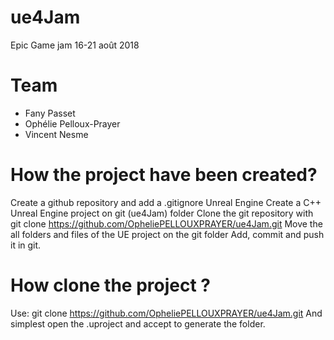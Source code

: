 # ue4Jam
Epic Game jam 16-21 août 2018

Team
=====
- Fany Passet
- Ophélie Pelloux-Prayer
- Vincent Nesme

How the project have been created?
==================================
Create a github repository and add a .gitignore Unreal Engine
Create a C++ Unreal Engine project on git (ue4Jam) folder
Clone the git repository with git clone https://github.com/OpheliePELLOUXPRAYER/ue4Jam.git
Move the all folders and files of the UE project on the git folder
Add, commit and push it in git.

How clone the project ?
========================
Use: git clone https://github.com/OpheliePELLOUXPRAYER/ue4Jam.git
And simplest open the .uproject and accept to generate the folder. 
